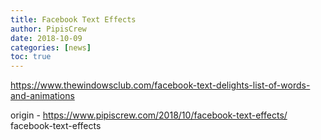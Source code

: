 ```yaml
---
title: Facebook Text Effects
author: PipisCrew
date: 2018-10-09
categories: [news]
toc: true
---
```


https://www.thewindowsclub.com/facebook-text-delights-list-of-words-and-animations

origin - https://www.pipiscrew.com/2018/10/facebook-text-effects/ facebook-text-effects